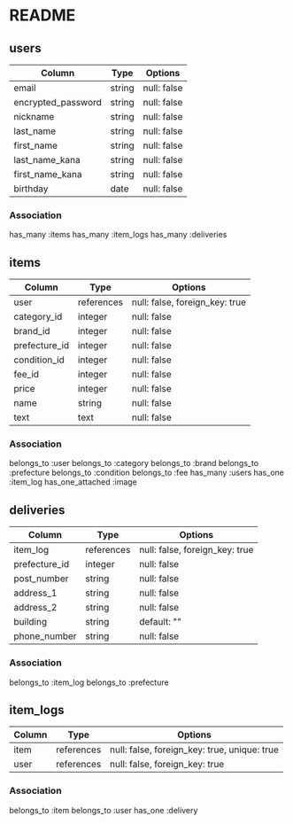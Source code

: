# README

## users
| Column             | Type                | Options                 |
|--------------------|---------------------|-------------------------|
| email              | string              | null: false             |
| encrypted_password | string              | null: false             |
| nickname           | string              | null: false             |
| last_name          | string              | null: false             |
| first_name         | string              | null: false             |
| last_name_kana     | string              | null: false             |
| first_name_kana    | string              | null: false             |
| birthday           | date                | null: false             |

### Association
has_many :items
has_many :item_logs
has_many :deliveries

## items
| Column             | Type                | Options                        |
|--------------------|---------------------|--------------------------------|
|user                |references           | null: false, foreign_key: true |
|category_id         |integer              | null: false                    |
|brand_id            |integer              | null: false                    |
|prefecture_id       |integer              | null: false                    |
|condition_id        |integer              | null: false                    |
|fee_id              |integer              | null: false                    |
|price               |integer              | null: false                    |
|name                |string               | null: false                    |
|text                |text                 | null: false                    |

### Association
belongs_to :user 
belongs_to :category
belongs_to :brand
belongs_to :prefecture
belongs_to :condition
belongs_to :fee
has_many :users
has_one :item_log
has_one_attached :image

## deliveries

| Column             | Type                | Options                        |
|--------------------|---------------------|--------------------------------|
|item_log            | references          | null: false, foreign_key: true |
|prefecture_id       | integer             | null: false                    |
|post_number         | string              | null: false                    |
|address_1           | string              | null: false                    |
|address_2           | string              | null: false                    |
|building            | string              | default: ""                    |
|phone_number        | string              | null: false                    |

### Association
belongs_to :item_log 
belongs_to :prefecture



## item_logs
| Column             | Type                | Options                                      |
|--------------------|---------------------|----------------------------------------------|
|item                |references           | null: false, foreign_key: true, unique: true |
|user                |references           | null: false, foreign_key: true               |

### Association
belongs_to :item
belongs_to :user
has_one :delivery